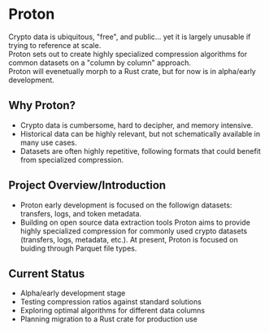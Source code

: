 # Proton

Crypto data is ubiquitous, "free", and public... yet it is largely unusable if trying to reference at scale. <br>
Proton sets out to create highly specialized compression algorithms for common datasets on a "column by column" approach. <br>
Proton will evenetually morph to a Rust crate, but for now is in alpha/early development.

## Why Proton?
- Crypto data is cumbersome, hard to decipher, and memory intensive.
- Historical data can be highly relevant, but not schematically available in many use cases.
- Datasets are often highly repetitive, following formats that could benefit from specialized compression.

## Project Overview/Introduction
- Proton early development is focused on the followign datasets: transfers, logs, and token metadata.
- Building on open source data extraction tools Proton aims to provide highly specialized compression for commonly used crypto datasets (transfers, logs, metadata, etc.). At present, Proton is focused on buiding through Parquet file types.

## Current Status
- Alpha/early development stage
- Testing compression ratios against standard solutions
- Exploring optimal algorithms for different data columns
- Planning migration to a Rust crate for production use